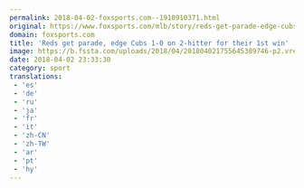 ```yaml
---
permalink: 2018-04-02-foxsports.com--1910910371.html
original: https://www.foxsports.com/mlb/story/reds-get-parade-edge-cubs-1-0-on-2-hitter-for-their-1st-win-040218
domain: foxsports.com
title: 'Reds get parade, edge Cubs 1-0 on 2-hitter for their 1st win'
image: https://b.fssta.com/uploads/2018/04/201804021755645389746-p2.vresize.1200.630.high.25.jpeg
date: 2018-04-02 23:33:30
category: sport
translations: 
 - 'es'
 - 'de'
 - 'ru'
 - 'ja'
 - 'fr'
 - 'it'
 - 'zh-CN'
 - 'zh-TW'
 - 'ar'
 - 'pt'
 - 'hy'
---
```


